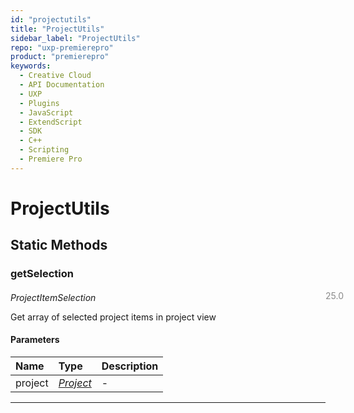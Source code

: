 ```yaml
---
id: "projectutils"
title: "ProjectUtils"
sidebar_label: "ProjectUtils"
repo: "uxp-premierepro"
product: "premierepro"
keywords:
  - Creative Cloud
  - API Documentation
  - UXP
  - Plugins
  - JavaScript
  - ExtendScript
  - SDK
  - C++
  - Scripting
  - Premiere Pro
---
```


# ProjectUtils  

## Static Methods

### getSelection

<span class="minversion" style="display: block; margin-bottom: -1em; margin-left: 36em; float:left; opacity:0.5;">25.0</span>

*ProjectItemSelection*
  
Get array of selected project items in project view

#### Parameters

| Name | Type | Description |
| :------ | :------ | :------ |
| project | [*Project*](/ppro_reference/classes/project/) | - |

___
